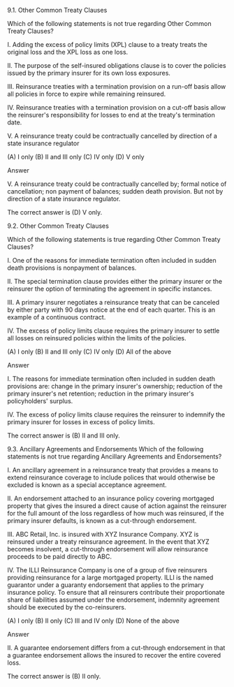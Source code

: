 9.1. Other Common Treaty Clauses

Which of the following statements is not true regarding Other Common Treaty Clauses?

I. Adding the excess of policy limits (XPL) clause to a treaty treats the original loss and the XPL loss as one loss.

II. The purpose of the self-insured obligations clause is to cover the policies issued by the primary insurer for its own loss exposures.

III. Reinsurance treaties with a termination provision on a run-off basis allow all policies in force to expire while remaining reinsured.

IV. Reinsurance treaties with a termination provision on a cut-off basis allow the reinsurer's responsibility for losses to end at the treaty's termination date.

V. A reinsurance treaty could be contractually cancelled by direction of a state insurance regulator

(A) I only
(B) II and III only
(C) IV only
(D) V only

Answer

V. A reinsurance treaty could be contractually cancelled by; formal notice of cancellation; non payment of balances; sudden death provision. But not by direction of a state insurance regulator.

The correct answer is (D) V only.





9.2. Other Common Treaty Clauses

Which of the following statements is true regarding Other Common Treaty Clauses?

I. One of the reasons for immediate termination often included in sudden death provisions is nonpayment of balances.

II. The special termination clause provides either the primary insurer or the reinsurer the option of terminating the agreement in specific instances.

III. A primary insurer negotiates a reinsurance treaty that can be canceled by either party with 90 days notice at the end of each quarter. This is an example of a continuous contract.

IV. The excess of policy limits clause requires the primary insurer to settle all losses on reinsured policies within the limits of the policies.

(A) I only
(B) II and III only
(C) IV only
(D) All of the above

Answer

I. The reasons for immediate termination often included in sudden death provisions are: change in the primary insurer's ownership; reduction of the primary insurer's net retention; reduction in the primary insurer's policyholders' surplus.

IV. The excess of policy limits clause requires the reinsurer to indemnify the primary insurer for losses in excess of policy limits.

The correct answer is (B) II and III only.





9.3. Ancillary Agreements and Endorsements
Which of the following statements is not true regarding Ancillary Agreements and Endorsements?

I. An ancillary agreement in a reinsurance treaty that provides a means to extend reinsurance coverage to include polices that would otherwise be excluded is known as a special acceptance agreement.

II. An endorsement attached to an insurance policy covering mortgaged property that gives the insured a direct cause of action against the reinsurer for the full amount of the loss regardless of how much was reinsured, if the primary insurer defaults, is known as a cut-through endorsement.

III. ABC Retail, Inc. is insured with XYZ Insurance Company. XYZ is reinsured under a treaty reinsurance agreement. In the event that XYZ becomes insolvent, a cut-through endorsement will allow reinsurance proceeds to be paid directly to ABC.

IV. The ILLI Reinsurance Company is one of a group of five reinsurers providing reinsurance for a large mortgaged property. ILLI is the named guarantor under a guaranty endorsement that applies to the primary insurance policy. To ensure that all reinsurers contribute their proportionate share of liabilities assumed under the endorsement, indemnity agreement should be executed by the co-reinsurers.

(A) I only
(B) II only
(C) III and IV only
(D) None of the above

Answer

II. A guarantee endorsement differs from a cut-through endorsement in that a guarantee endorsement allows the insured to recover the entire covered loss.

The correct answer is (B) II only.